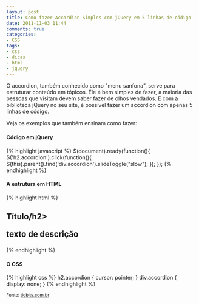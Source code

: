 ```yaml
---
layout: post
title: Como fazer Accordion Simples com jQuery em 5 linhas de código
date: 2011-11-03 11:44
comments: true
categories:
- CSS
tags:
- css
- dicas
- html
- jquery
---
```


O accordion, também conhecido como "menu sanfona", serve para estruturar conteúdo em tópicos. Ele é bem simples de fazer, a maioria das pessoas que visitam devem saber fazer de olhos vendados. E com a biblioteca jQuery no seu site, é possível fazer um accordion com apenas 5 linhas de código.

Veja os exemplos que também ensinam como fazer:

#### Código em jQuery

{% highlight javascript %}
$(document).ready(function(){
  $('h2.accordion').click(function(){
    $(this).parent().find('div.accordion').slideToggle("slow");
  });
});
{% endhighlight %}

#### A estrutura em HTML

{% highlight html %}
<div class="exemplo">
  <h2 class="accordion">Título/h2>
  <div class="accordion">
    <p> texto de descrição </p>
  </div>
</div>
{% endhighlight %}

#### O CSS

{% highlight css %}
h2.accordion {
  cursor: pointer;
}
div.accordion {
  display: none;
}
{% endhighlight %}

<small>Fonte: [tidbits.com.br](http://www.tidbits.com.br/)</small>

